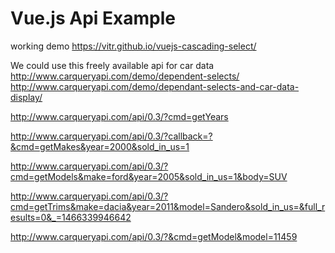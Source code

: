 # Vue.js Api Example

working demo https://vitr.github.io/vuejs-cascading-select/

We could use this freely available api for car data 
http://www.carqueryapi.com/demo/dependent-selects/
http://www.carqueryapi.com/demo/dependant-selects-and-car-data-display/

http://www.carqueryapi.com/api/0.3/?cmd=getYears

http://www.carqueryapi.com/api/0.3/?callback=?&cmd=getMakes&year=2000&sold_in_us=1

http://www.carqueryapi.com/api/0.3/?cmd=getModels&make=ford&year=2005&sold_in_us=1&body=SUV

http://www.carqueryapi.com/api/0.3/?cmd=getTrims&make=dacia&year=2011&model=Sandero&sold_in_us=&full_results=0&_=1466339946642

http://www.carqueryapi.com/api/0.3/?&cmd=getModel&model=11459

